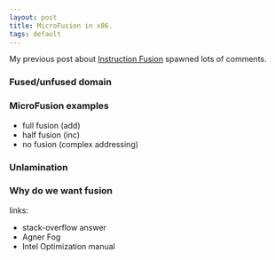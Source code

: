 ```yaml
---
layout: post
title: MicroFusion in x86.
tags: default
---
```


My previous post about [Instruction Fusion](https://dendibakh.github.io/blog/2018/02/04/Micro-ops-fusion) spawned lots of comments.

### Fused/unfused domain

### MicroFusion examples

- full fusion (add)
- half fusion (inc)
- no fusion (complex addressing)

### Unlamination

### Why do we want fusion

links:
- stack-overflow answer
- Agner Fog
- Intel Optimization manual
